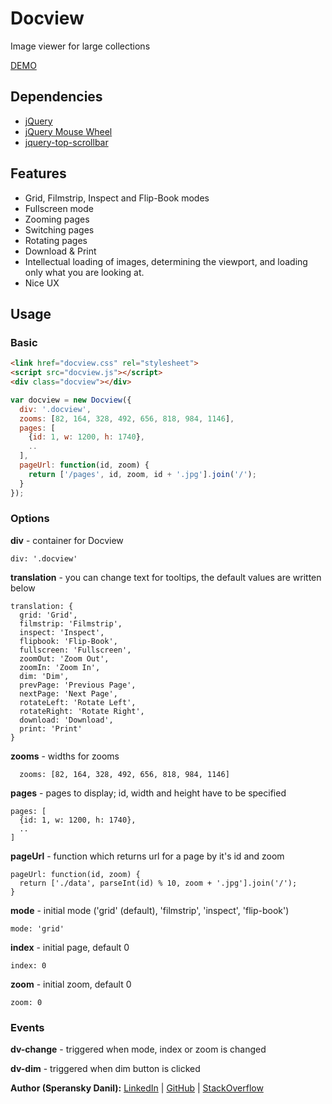 # Docview

Image viewer for large collections

[DEMO](http://speranskydanil.github.io/docview)

## Dependencies

* [jQuery](http://jquery.com)
* [jQuery Mouse Wheel](https://github.com/brandonaaron/jquery-mousewheel)
* [jquery-top-scrollbar](https://github.com/speranskydanil/jquery-top-scrollbar)

## Features

* Grid, Filmstrip, Inspect and Flip-Book modes
* Fullscreen mode
* Zooming pages
* Switching pages
* Rotating pages
* Download & Print
* Intellectual loading of images, determining the viewport, and loading only what you are looking at.
* Nice UX

## Usage

### Basic

```html
<link href="docview.css" rel="stylesheet">
<script src="docview.js"></script>
<div class="docview"></div>
```

```javascript
var docview = new Docview({
  div: '.docview',
  zooms: [82, 164, 328, 492, 656, 818, 984, 1146],
  pages: [
    {id: 1, w: 1200, h: 1740},
    ..
  ],
  pageUrl: function(id, zoom) {
    return ['/pages', id, zoom, id + '.jpg'].join('/');
  }
});
```

### Options

**div** - container for Docview<br>

    div: '.docview'

**translation** - you can change text for tooltips, the default values are written below

    translation: {
      grid: 'Grid',
      filmstrip: 'Filmstrip',
      inspect: 'Inspect',
      flipbook: 'Flip-Book',
      fullscreen: 'Fullscreen',
      zoomOut: 'Zoom Out',
      zoomIn: 'Zoom In',
      dim: 'Dim',
      prevPage: 'Previous Page',
      nextPage: 'Next Page',
      rotateLeft: 'Rotate Left',
      rotateRight: 'Rotate Right',
      download: 'Download',
      print: 'Print'
    }

**zooms** - widths for zooms

      zooms: [82, 164, 328, 492, 656, 818, 984, 1146]

**pages** - pages to display; id, width and height have to be specified

    pages: [
      {id: 1, w: 1200, h: 1740},
      ..
    ]

**pageUrl** - function which returns url for a page by it's id and zoom

    pageUrl: function(id, zoom) {
      return ['./data', parseInt(id) % 10, zoom + '.jpg'].join('/');
    }

**mode** - initial mode ('grid' (default), 'filmstrip', 'inspect', 'flip-book')

    mode: 'grid'

**index** - initial page, default 0

    index: 0

**zoom** - initial zoom, default 0

    zoom: 0

### Events

**dv-change** - triggered when mode, index or zoom is changed

**dv-dim** - triggered when dim button is clicked

**Author (Speransky Danil):**
[LinkedIn](https://www.linkedin.com/in/speranskydanil) |
[GitHub](https://github.com/speranskydanil) |
[StackOverflow](https://stackoverflow.com/users/1550807/danil-speransky?tab=profile)
